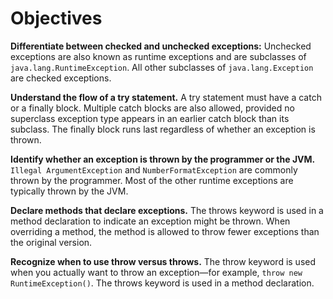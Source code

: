 # Objectives

**Differentiate between checked and unchecked exceptions:** Unchecked exceptions are also known as runtime exceptions and are subclasses of `java.lang.RuntimeException`. All other subclasses of `java.lang.Exception` are checked exceptions.

**Understand the flow of a try statement.** A try statement must have a catch or a finally block. Multiple catch blocks are also allowed, provided no superclass exception type appears in an earlier catch block than its subclass. The finally block runs last regardless of whether an exception is thrown.

**Identify whether an exception is thrown by the programmer or the JVM.** `Illegal ArgumentException` and `NumberFormatException` are commonly thrown by the programmer. Most of the other runtime exceptions are typically thrown by the JVM.

**Declare methods that declare exceptions.** The throws keyword is used in a method declaration to indicate an exception might be thrown. When overriding a method, the method is allowed to throw fewer exceptions than the original version.

**Recognize when to use throw versus throws.** The throw keyword is used when you actually want to throw an exception—for example, `throw new RuntimeException()`. The throws keyword is used in a method declaration.